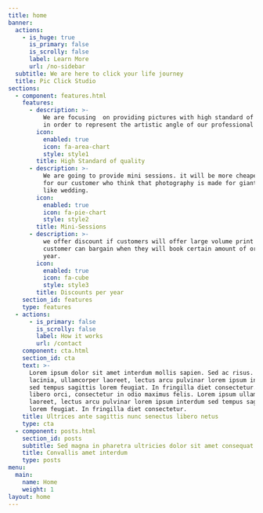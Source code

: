 ```yaml
---
title: home
banner:
  actions:
    - is_huge: true
      is_primary: false
      is_scrolly: false
      label: Learn More
      url: /no-sidebar
  subtitle: We are here to click your life journey
  title: Pic Click Studio
sections:
  - component: features.html
    features:
      - description: >-
          We are focusing  on providing pictures with high standard of quality
          in order to represent the artistic angle of our professional team.
        icon:
          enabled: true
          icon: fa-area-chart
          style: style1
        title: High Standard of quality
      - description: >-
          We are going to provide mini sessions. it will be more cheaper option
          for our customer who think that photography is made for giant events
          like wedding.
        icon:
          enabled: true
          icon: fa-pie-chart
          style: style2
        title: Mini-Sessions
      - description: >-
          we offer discount if customers will offer large volume print orders.
          customer can bargain when they will book certain amount of order per
          year.
        icon:
          enabled: true
          icon: fa-cube
          style: style3
        title: Discounts per year
    section_id: features
    type: features
  - actions:
      - is_primary: false
        is_scrolly: false
        label: How it works
        url: /contact
    component: cta.html
    section_id: cta
    text: >-
      Lorem ipsum dolor sit amet interdum mollis sapien. Sed ac risus. Phasellus
      lacinia, ullamcorper laoreet, lectus arcu pulvinar lorem ipsum interdum
      sed tempus sagittis lorem feugiat. In fringilla diet consectetur. Morbi
      libero orci, consectetur in odio maximus felis. Lorem ipsum ullamcorper
      laoreet, lectus arcu pulvinar lorem ipsum interdum sed tempus sagittis
      lorem feugiat. In fringilla diet consectetur.
    title: Ultrices ante sagittis nunc senectus libero netus
    type: cta
  - component: posts.html
    section_id: posts
    subtitle: Sed magna in pharetra ultricies dolor sit amet consequat adipiscing lorem.
    title: Convallis amet interdum
    type: posts
menu:
  main:
    name: Home
    weight: 1
layout: home
---
```


